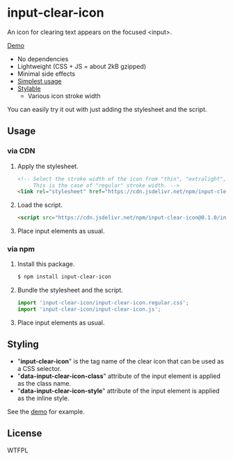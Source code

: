# input-clear-icon

An icon for clearing text appears on the focused &lt;input&gt;.

[Demo](https://luncheon.github.io/input-clear-icon/demo.html)

* No dependencies
* Lightweight (CSS + JS = about 2kB gzipped)
* Minimal side effects
* [Simplest usage](#usage)
* [Stylable](#styling)
  * Various icon stroke width

You can easily try it out with just adding the stylesheet and the script.

## Usage

### via CDN

1. Apply the stylesheet.
    ```html
    <!-- Select the stroke width of the icon from "thin", "extralight", "light", "regular", "medium", "semibold", "bold", "extrabold", "black".
         This is the case of "regular" stroke width. -->
    <link rel="stylesheet" href="https://cdn.jsdelivr.net/npm/input-clear-icon@0.1.0/input-clear-icon.regular.min.css">
    ```
2. Load the script.
    ```html
    <script src="https://cdn.jsdelivr.net/npm/input-clear-icon@0.1.0/input-clear-icon.min.js"></script>
    ```
3. Place input elements as usual.

### via npm

1. Install this package.
    ```bash
    $ npm install input-clear-icon
    ```
2. Bundle the stylesheet and the script.
    ```javascript
    import 'input-clear-icon/input-clear-icon.regular.css';
    import 'input-clear-icon/input-clear-icon.js';
    ```
3. Place input elements as usual.

## Styling

* "**input-clear-icon**" is the tag name of the clear icon that can be used as a CSS selector.
* "**data-input-clear-icon-class**" attribute of the input element is applied as the class name.
* "**data-input-clear-icon-style**" attribute of the input element is applied as the inline style.

See the [demo](https://luncheon.github.io/input-clear-icon/demo.html) for example.

## License

WTFPL

